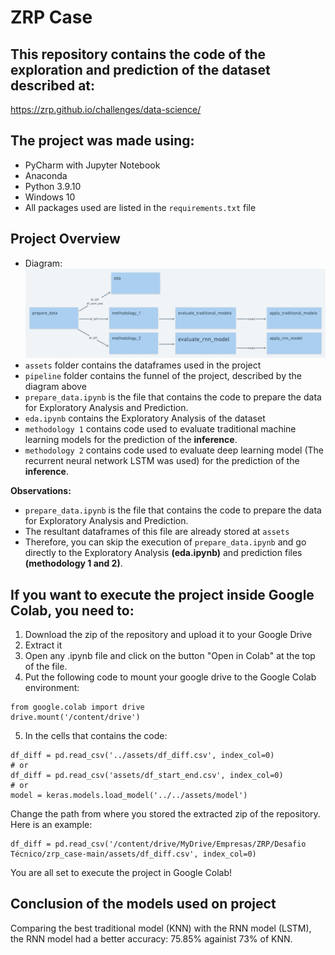 # ZRP Case

## This repository contains the code of the exploration and prediction of the dataset described at:
https://zrp.github.io/challenges/data-science/

## The project was made using:
- PyCharm with Jupyter Notebook
- Anaconda
- Python 3.9.10
- Windows 10
- All packages used are listed in the `requirements.txt` file

## Project Overview
- Diagram:
![Diagram](https://github.com/guico3lho/zrp_case/blob/main/assets/diagram_zrp_case.png?raw=true)
- `assets` folder contains the dataframes used in the project
- `pipeline` folder contains the funnel of the project, described by the diagram above
- `prepare_data.ipynb` is the file that contains the code to prepare the data for Exploratory Analysis and Prediction.
- `eda.ipynb` contains the Exploratory Analysis of the dataset
- `methodology 1` contains code used to evaluate traditional machine learning models for the prediction of the **inference**.
- `methodology 2` contains code used to evaluate deep learning model (The recurrent neural network LSTM was used) for the prediction of the **inference**.



**Observations:**
- `prepare_data.ipynb` is the file that contains the code to prepare the data for Exploratory Analysis and Prediction.
- The resultant dataframes of this file are already stored at `assets`
- Therefore, you can skip the execution of `prepare_data.ipynb` and go directly to the Exploratory Analysis **(eda.ipynb)** and prediction files **(methodology 1 and 2)**.



## If you want to execute the project inside Google Colab, you need to:
1. Download the zip of the repository and upload it to your Google Drive
2. Extract it
3. Open any .ipynb file and click on the button "Open in Colab" at the top of the file.
4. Put the following code to mount your google drive to the Google Colab environment:

```
from google.colab import drive
drive.mount('/content/drive')
```

5.  In the cells that contains the code:

```
df_diff = pd.read_csv('../assets/df_diff.csv', index_col=0)
# or
df_diff = pd.read_csv('assets/df_start_end.csv', index_col=0)
# or
model = keras.models.load_model('../../assets/model')
```
Change the path from where you stored the extracted zip of the repository.
Here is an example:


```
df_diff = pd.read_csv('/content/drive/MyDrive/Empresas/ZRP/Desafio Técnico/zrp_case-main/assets/df_diff.csv', index_col=0)
```

You are all set to execute the project in Google Colab!

## Conclusion of the models used on project
Comparing the best traditional model (KNN) with the RNN model (LSTM), the RNN model had a better accuracy: 75.85% againist 73% of KNN.

